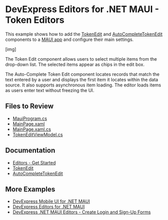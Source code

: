 # DevExpress Editors for .NET MAUI - Token Editors

This example shows how to add the [TokenEdit](https://docs.devexpress.com/MAUI/DevExpress.Maui.Editors.TokenEdit?v=22.2) and [AutoCompleteTokenEdit](https://docs.devexpress.com/MAUI/DevExpress.Maui.Editors.AutoCompleteTokenEdit?v=22.2) components to a [MAUI app](https://learn.microsoft.com/en-us/dotnet/maui/?view=net-maui-7.0) and configure their main settings.

[img]

The Token Edit component allows users to select multiple items from the drop-down list. The selected items appear as chips in the edit box.

The Auto-Complete Token Edit component locates records that match the text entered by a user and displays the first item it locates within the data source. It also supports asynchronous item loading. The editor loads items as users enter text without freezing the UI.

## Files to Review

* [MauiProgram.cs](./CS/MauiProgram.cs)
* [MainPage.xaml](./CS/MainPage.xaml)
* [MainPage.xaml.cs](./CS/MainPage.xaml.cs)
* [TokenEditViewModel.cs](./CS/TokenEditViewModel.cs)

## Documentation

- [Editors - Get Started](https://docs.devexpress.com/MAUI/403794/editors/get-started?p=netframework)
- [TokenEdit](https://docs.devexpress.com/MAUI/DevExpress.Maui.Editors.TokenEdit?v=22.2)
- [AutoCompleteTokenEdit](https://docs.devexpress.com/MAUI/DevExpress.Maui.Editors.AutoCompleteTokenEdit?v=22.2)

## More Examples

- [DevExpress Mobile UI for .NET MAUI](https://github.com/DevExpress-Examples/maui-demo-app)
- [DevExpress Editors for .NET MAUI](https://github.com/DevExpress-Examples/maui-editors-get-started)
- [DevExpress .NET MAUI Editors - Create Login and Sign-Up Forms](https://github.com/DevExpress-Examples/maui-editors-access-form)

